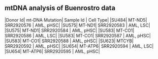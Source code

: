 ## mtDNA analysis of Buenrostro data ##

|Donor Id| mt-DNA Mutation| Sample Id | Cell Type|
|SU484|	MT-ND5|	SRR2920576	|	AML, pHSC|
|SU575|	MT-ND1|	SRR2920583	|	AML, LSC|
|SU575|	MT-ND1|	SRR2920584	|	AML, pHSC|
|SU583|	MT-CO1|	SRR2920586	|	AML, LSC|
|SU583|	MT-CO1|	SRR2920587	|	AML, pHSC|
|SU583|	MT-CO1|	SRR2920588	|	AML, pHSC|
|SU623|	MTCYB|	SRR2920592	|	AML, pHSC|
|SU654|	MT-ATP6|	SRR2920594	|	AML, LSC|
|SU654|	MT-ATP6|	SRR2920595	|	AML, pHSC|
